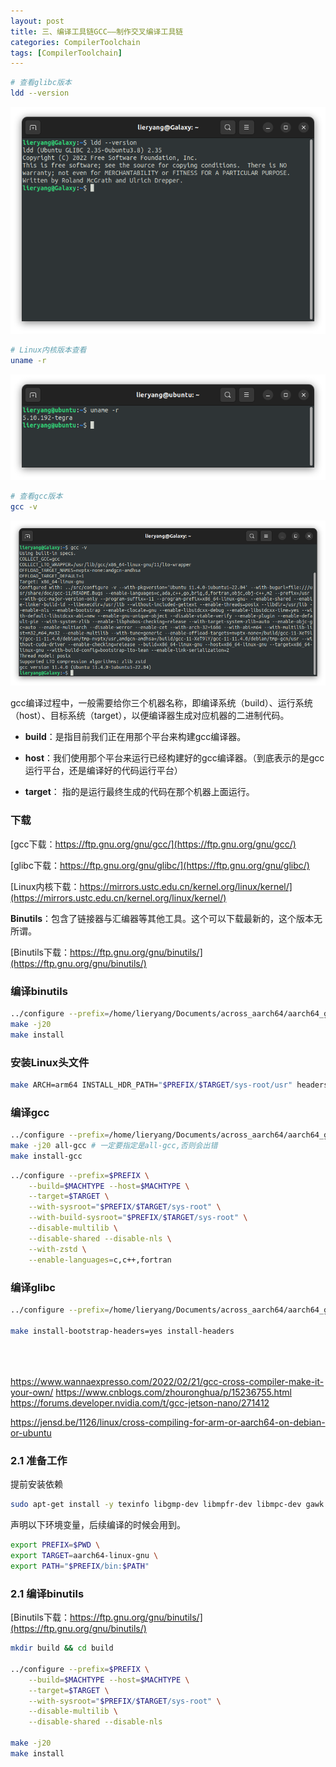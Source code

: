 ```yaml
---
layout: post
title: 三、编译工具链GCC——制作交叉编译工具链
categories: CompilerToolchain
tags: [CompilerToolchain]
---
```




```sh
# 查看glibc版本
ldd --version
```

![alt text](image.png)

```sh
# Linux内核版本查看
uname -r
```

![alt text](image-2.png)

```sh
# 查看gcc版本
gcc -v
```

![alt text](image-1.png)

gcc编译过程中，一般需要给你三个机器名称，即编译系统（build）、运行系统（host）、目标系统（target），以便编译器生成对应机器的二进制代码。

- **build**：是指目前我们正在用那个平台来构建gcc编译器。
  
- **host**：我们使用那个平台来运行已经构建好的gcc编译器。（到底表示的是gcc运行平台，还是编译好的代码运行平台）

- **target**： 指的是运行最终生成的代码在那个机器上面运行。


### 下载

[gcc下载：https://ftp.gnu.org/gnu/gcc/](https://ftp.gnu.org/gnu/gcc/)

[glibc下载：https://ftp.gnu.org/gnu/glibc/](https://ftp.gnu.org/gnu/glibc/)

[Linux内核下载：https://mirrors.ustc.edu.cn/kernel.org/linux/kernel/](https://mirrors.ustc.edu.cn/kernel.org/linux/kernel/)

**Binutils**：包含了链接器与汇编器等其他工具。这个可以下载最新的，这个版本无所谓。

[Binutils下载：https://ftp.gnu.org/gnu/binutils/](https://ftp.gnu.org/gnu/binutils/)


### 编译binutils

```sh
../configure --prefix=/home/lieryang/Documents/across_aarch64/aarch64_gcc9.4.0_glibc2.31_linux --target=aarch64-linux-gnu --disable-multilib
make -j20
make install
```


### 安装Linux头文件

```sh
make ARCH=arm64 INSTALL_HDR_PATH="$PREFIX/$TARGET/sys-root/usr" headers_install
```

### 编译gcc

```sh
../configure --prefix=/home/lieryang/Documents/across_aarch64/aarch64_gcc9.4.0_glibc2.31_linux --target=aarch64-linux-gnu --with-glibc-version=2.23 --enable-languages=c,c++ --disable-multilib  --with-protoc
make -j20 all-gcc # 一定要指定是all-gcc,否则会出错
make install-gcc
```

```sh
../configure --prefix=$PREFIX \
    --build=$MACHTYPE --host=$MACHTYPE \
    --target=$TARGET \
    --with-sysroot="$PREFIX/$TARGET/sys-root" \
    --with-build-sysroot="$PREFIX/$TARGET/sys-root" \
    --disable-multilib \
    --disable-shared --disable-nls \
    --with-zstd \
    --enable-languages=c,c++,fortran
```

### 编译glibc

```sh
../configure --prefix=/home/lieryang/Documents/across_aarch64/aarch64_gcc9.4.0_glibc2.31_linux --build=$MACHTYPE --host=aarch64-linux-gnu --target=aarch64-linux-gnu --disable-multilib CFLAGS='-Wno-error=array-parameter'

make install-bootstrap-headers=yes install-headers





```


https://www.wannaexpresso.com/2022/02/21/gcc-cross-compiler-make-it-your-own/
https://www.cnblogs.com/zhouronghua/p/15236755.html
https://forums.developer.nvidia.com/t/gcc-jetson-nano/271412


https://jensd.be/1126/linux/cross-compiling-for-arm-or-aarch64-on-debian-or-ubuntu


### 2.1 准备工作

提前安装依赖

```sh
sudo apt-get install -y texinfo libgmp-dev libmpfr-dev libmpc-dev gawk
```

声明以下环境变量，后续编译的时候会用到。

```sh
export PREFIX=$PWD \ 
export TARGET=aarch64-linux-gnu \ 
export PATH="$PREFIX/bin:$PATH"
```

### 2.1 编译binutils

[Binutils下载：https://ftp.gnu.org/gnu/binutils/](https://ftp.gnu.org/gnu/binutils/)

```sh
mkdir build && cd build

../configure --prefix=$PREFIX \
    --build=$MACHTYPE --host=$MACHTYPE \
    --target=$TARGET \
    --with-sysroot="$PREFIX/$TARGET/sys-root" \
    --disable-multilib \
    --disable-shared --disable-nls

make -j20
make install
```